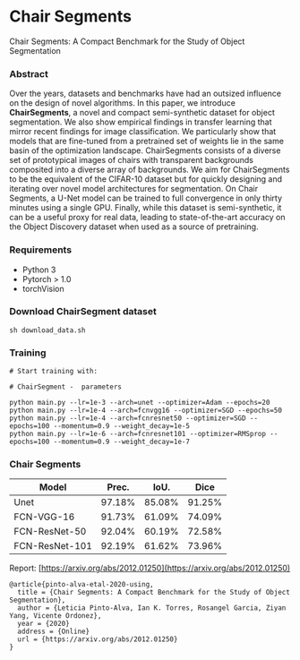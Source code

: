# Chair Segments
Chair Segments: A Compact Benchmark for the Study of Object Segmentation

### Abstract
Over the years, datasets and benchmarks have had an outsized influence on the design of novel algorithms. In this paper, we introduce **ChairSegments**, a novel and compact semi-synthetic dataset for object segmentation. We also show empirical findings in transfer learning that mirror recent findings for image classification. We particularly show that models that are fine-tuned from a pretrained set of weights lie in the same basin of the optimization landscape. ChairSegments consists of a diverse set of prototypical images of chairs with transparent backgrounds composited into a diverse array of backgrounds. We aim for ChairSegments to be the equivalent of the CIFAR-10 dataset but for quickly designing and iterating over novel model architectures for segmentation. On Chair Segments, a U-Net model can be trained to full convergence in only thirty minutes using a single GPU. Finally, while this dataset is semi-synthetic, it can be a useful proxy for real data, leading to state-of-the-art accuracy on the Object Discovery dataset when used as a source of pretraining.

### Requirements
- Python 3
- Pytorch > 1.0
- torchVision

### Download ChairSegment dataset
```
sh download_data.sh
```

### Training
```
# Start training with: 

# ChairSegment -  parameters

python main.py --lr=1e-3 --arch=unet --optimizer=Adam --epochs=20
python main.py --lr=1e-4 --arch=fcnvgg16 --optimizer=SGD --epochs=50
python main.py --lr=1e-4 --arch=fcnresnet50 --optimizer=SGD --epochs=100 --momentum=0.9 --weight_decay=1e-5
python main.py --lr=1e-6 --arch=fcnresnet101 --optimizer=RMSprop --epochs=100 --momentum=0.9 --weight_decay=1e-7
```

### Chair Segments
| Model             | Prec.       |IoU.        |Dice        |
| ----------------- | ----------- |----------- |----------- |
| Unet                 | 97.18%      | 85.08%      | 91.25%      |
| FCN-VGG-16           | 91.73%      | 61.09%      | 74.09%      |
| FCN-ResNet-50        | 92.04%      | 60.19%      | 72.58%      |
| FCN-ResNet-101       | 92.19%      | 61.62%      | 73.96%      |


Report: [https://arxiv.org/abs/2012.01250](https://arxiv.org/abs/2012.01250)

```
@article{pinto-alva-etal-2020-using,
  title = {Chair Segments: A Compact Benchmark for the Study of Object Segmentation},
  author = {Leticia Pinto-Alva, Ian K. Torres, Rosangel Garcia, Ziyan Yang, Vicente Ordonez},
  year = {2020}
  address = {Online}
  url = {https://arxiv.org/abs/2012.01250}
}
```
